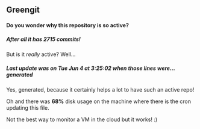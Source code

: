 ## Greengit

#### Do you wonder why this repository is so active?

##### After all it has 2715 commits!

But is it *really* active? Well...

##### Last update was on Tue Jun 4 at 3:25:02 when those lines were... generated

Yes, generated, because it certainly helps a lot to have such an active repo!

Oh and there was **68%** disk usage on the machine
where there is the cron updating this file.

Not the best way to monitor a VM in the cloud but it works! :)
